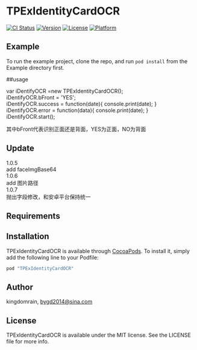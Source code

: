 # TPExIdentityCardOCR

[![CI Status](http://img.shields.io/travis/kingdomrain/TPExIdentityCardOCR.svg?style=flat)](https://travis-ci.org/kingdomrain/TPExIdentityCardOCR)
[![Version](https://img.shields.io/cocoapods/v/TPExIdentityCardOCR.svg?style=flat)](http://cocoapods.org/pods/TPExIdentityCardOCR)
[![License](https://img.shields.io/cocoapods/l/TPExIdentityCardOCR.svg?style=flat)](http://cocoapods.org/pods/TPExIdentityCardOCR)
[![Platform](https://img.shields.io/cocoapods/p/TPExIdentityCardOCR.svg?style=flat)](http://cocoapods.org/pods/TPExIdentityCardOCR)





## Example

To run the example project, clone the repo, and run `pod install` from the Example directory first.

##usage

var iDentifyOCR =new TPExIdentityCardOCR();  
iDentifyOCR.bFront = 'YES';   
iDentifyOCR.success = function(date){
console.print(date);
}
iDentifyOCR.error = function(data){
console.print(date);
}
iDentifyOCR.start();

其中bFront代表识别正面还是背面，YES为正面，NO为背面

## Update
1.0.5   
add faceImgBase64  
1.0.6   
add 图片路径  
1.0.7  
抛出字段修改，和安卓平台保持统一 

## Requirements

## Installation

TPExIdentityCardOCR is available through [CocoaPods](http://cocoapods.org). To install
it, simply add the following line to your Podfile:

```ruby
pod "TPExIdentityCardOCR"
```

## Author

kingdomrain, bygd2014@sina.com

## License

TPExIdentityCardOCR is available under the MIT license. See the LICENSE file for more info.
